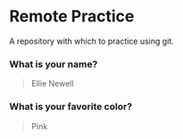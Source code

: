 # Remote Practice

A repository with which to practice using git.

### What is your name?

> Ellie Newell


### What is your favorite color?

> Pink
